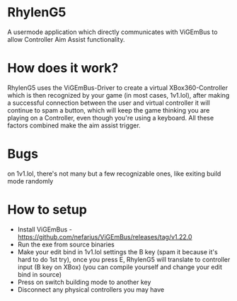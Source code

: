# RhylenG5
A usermode application which directly communicates with ViGEmBus to allow Controller Aim Assist functionality. 

# How does it work?
RhylenG5 uses the ViGEmBus-Driver to create a virtual XBox360-Controller which is then recognized by your game (in most cases, 1v1.lol), after making a successful connection between the user and virtual controller it will continue to spam a button, which will keep the game thinking you are playing on a Controller, even though you're using a keyboard. All these factors combined make the aim assist trigger.

# Bugs
on 1v1.lol, there's not many but a few recognizable ones, like exiting build mode randomly

# How to setup
* Install ViGEmBus - https://github.com/nefarius/ViGEmBus/releases/tag/v1.22.0
* Run the exe from source binaries
* Make your edit bind in 1v1.lol settings the B key (spam it because it's hard to do 1st try), once you press E, RhylenG5 will translate to controller input (B key on XBox) (you can compile yourself and change your edit bind in source)
* Press on switch building mode to another key
* Disconnect any physical controllers you may have
